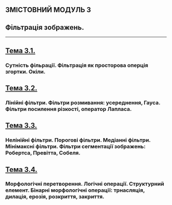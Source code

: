 ## **ЗМІСТОВНИЙ МОДУЛЬ 3**
## **Фільтрація зображень.**
- - -
## [**Тема 3.1.**](20_21_DIP_Modulo_3_1.pdf)
### **Сутність фільрації. Фільтрація як просторова оперція згортки. Окіли.**
## [**Тема 3.2.**]()
### **Лінійні фільтри. Фільтри розмивання: усереднення, Гауса. Фільтри посилення різкості, оператор Лапласа.**
## [**Тема 3.3.**]()
### **Нелінійні фільтри. Порогові фільтри. Медіанні фільтри. Мінімаксні фільтри. Фільтри сегментації зображень: Робертса, Превітта, Собеля.**
## [**Тема 3.4.**]()
### **Морфологічні перетворення. Логічні операції. Структурний елемент.  Бінарні морфологічні операції: трнасляція, дилація, ерозія, розкриття, закриття.**
